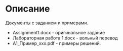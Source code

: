 # Описание
Документы с заданием и примерами.

* Assignment1.docx - оригинальное задание
* Лабораторная работа 1.docx - вольный перевод
* A1_Пример_xxx.pdf - примеры решений.
